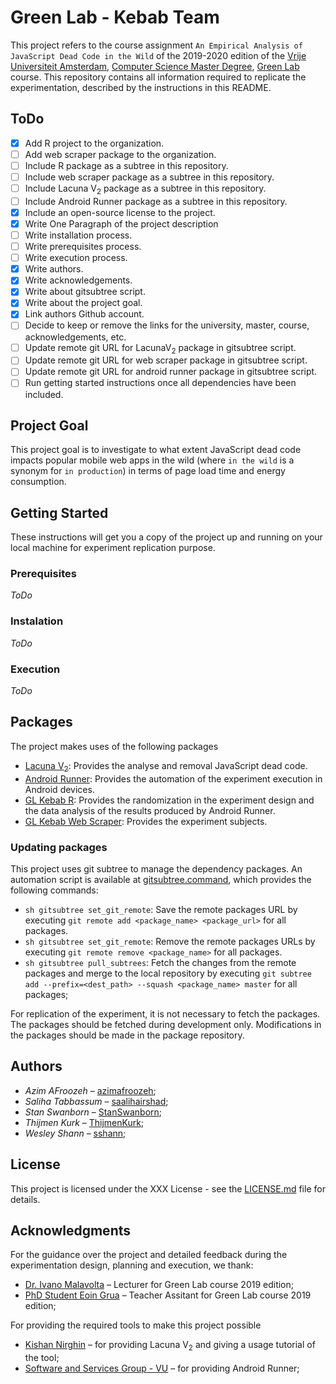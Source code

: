 # Green Lab - Kebab Team

This project refers to the course assignment ``An Empirical Analysis of JavaScript Dead Code in the Wild`` of the 2019-2020 edition of the [Vrije Universiteit Amsterdam](https://www.vu.nl/en), [Computer Science Master Degree](https://masters.vu.nl/en/programmes/computer-science-uva/index.aspx), [Green Lab](https://studiegids.vu.nl/en/Master/2018-2019/computer-science/X_418158) course. This repository contains all information required to replicate the experimentation, described by the instructions in this README. 

## ToDo

- [x] Add R project to the organization.
- [ ] Add web scraper package to the organization.
- [ ] Include R package as a subtree in this repository.
- [ ] Include web scraper package as a subtree in this repository. 
- [ ] Include Lacuna V<sub>2</sub> package as a subtree in this repository. 
- [ ] Include Android Runner package as a subtree in this repository. 
- [x] Include an open-source license to the project.
- [x] Write One Paragraph of the project description
- [ ] Write installation process.
- [ ] Write prerequisites process.
- [ ] Write execution process.
- [x] Write authors.
- [x] Write acknowledgements.
- [x] Write about gitsubtree script.
- [x] Write about the project goal.
- [x] Link authors Github account.
- [ ] Decide to keep or remove the links for the university, master, course, acknowledgements, etc.
- [ ] Update remote git URL for LacunaV<sub>2</sub> package in gitsubtree script.
- [ ] Update remote git URL for web scraper package in gitsubtree script.
- [ ] Update remote git URL for android runner package in gitsubtree script.
- [ ] Run getting started instructions once all dependencies have been included.

## Project Goal

This project goal is to investigate to what extent JavaScript dead code impacts popular mobile web apps in the wild (where `in the wild` is a synonym for `in production`) in terms of page load time and energy consumption.

## Getting Started

These instructions will get you a copy of the project up and running on your local machine for experiment replication purpose.

### Prerequisites

*ToDo*

### Instalation

*ToDo*

### Execution

*ToDo*

## Packages

The project makes uses of the following packages 

- [Lacuna V<sub>2</sub>](https://github.com/Kishanjay/LacunaV2): Provides the analyse and removal JavaScript dead code.
- [Android Runner](https://github.com/sshann/android-runner): Provides the automation of the experiment execution in Android devices.
- [GL Kebab R](https://github.com/GreeLab-Kebab/gl-kebab-r): Provides the randomization in the experiment design and the data analysis of the results produced by Android Runner. 
- [GL Kebab Web Scraper](/#): Provides the experiment subjects.

### Updating packages

This project uses git subtree to manage the dependency packages. An automation script is available at [gitsubtree.command](gitsubtree.command), which provides the following commands:

- `sh gitsubtree set_git_remote`: Save the remote packages URL by executing `git remote add <package_name> <package_url>` for all packages.
- `sh gitsubtree set_git_remote`: Remove the remote packages URLs by executing `git remote remove <package_name>` for all packages.
- `sh gitsubtree pull_subtrees`: Fetch the changes from the remote packages and merge to the local repository by executing `git subtree add --prefix=<dest_path> --squash <package_name> master` for all packages;

For replication of the experiment, it is not necessary to fetch the packages. The packages should be fetched during development only. Modifications in the packages should be made in the package repository. 

## Authors 

- *Azim AFroozeh* &ndash; [azimafroozeh](https://github.com/azimafroozeh);
- *Saliha Tabbassum* &ndash; [saalihairshad](https://github.com/saalihairshad); 
- *Stan Swanborn* &ndash; [StanSwanborn](https://github.com/StanSwanborn);
- *Thijmen Kurk* &ndash; [ThijmenKurk](https://github.com/ThijmenKurk);
- *Wesley Shann* &ndash; [sshann](https://github.com/sshann);

## License

This project is licensed under the XXX License - see the [LICENSE.md](LICENSE.md) file for details.

## Acknowledgments

For the guidance over the project and detailed feedback during the experimentation design, planning and execution, we thank:

- [Dr. Ivano Malavolta](https://research.vu.nl/en/persons/ivano-malavolta) &ndash; Lecturer for Green Lab course 2019 edition; 
- [PhD Student Eoin Grua](https://research.vu.nl/en/persons/eoin-grua) &ndash; Teacher Assitant for Green Lab course 2019 edition;

For providing the required tools to make this project possible
- [Kishan Nirghin](https://www.linkedin.com/in/kishan-nirghin-83b272149/) &ndash; for providing Lacuna V<sub>2</sub> and giving a usage tutorial of the tool;
- [Software and Services Group - VU](http://s2group.cs.vu.nl/) &ndash; for providing Android Runner;
